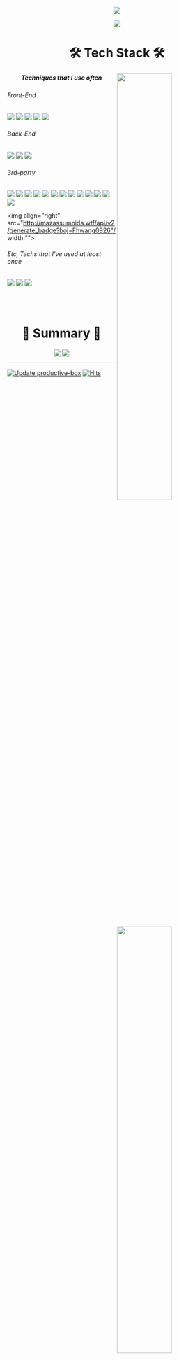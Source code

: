 <p align="center">
  <img src="https://capsule-render.vercel.app/api?type=cylinder&color=FFCE30&height=150&section=header&text=Fhwang%27s%20DevLog&fontSize=40&fontColor=000000&animation=twinkling&desc=Hello,%20I%20am%20a%20software%20engineer&descAlignY=80" />
  <div align="center">
    <img src="https://img.shields.io/badge/Contact to Gmail-d14836?style=flat-square&logo=Gmail&logoColor=white&link=mailto:donghwa.dev@gmail.com"/>

</div>
</p>

<h1 align="center">🛠 Tech Stack 🛠</h1>

<img align="right" src="https://github-profile-summary-cards.vercel.app/api/cards/profile-details?username=Fhwang0926&theme=nord_dark" width="50%"/>

<h5 align="center">Techniques that I use often</h5>
<h6 align="left"> Front-End</h6><img src="https://img.shields.io/badge/VueJS-4FC08D?style=flat-square&logo=Vue.js&logoColor=white"/> <img src="https://img.shields.io/badge/HTML-E34F26?style=flat-square&logo=HTML5&logoColor=white"/> <img src="https://img.shields.io/badge/CSS-1572B6?style=flat-square&logo=CSS3&logoColor=white"/> <img src="https://img.shields.io/badge/Javascript-FFB13B?style=flat-square&logo=javascript&logoColor=white"/> <img src="https://img.shields.io/badge/jQuery-0769AD?style=flat-square&logo=jQuery&logoColor=white"/>
<img align="right" src="https://github-readme-stats-n9s8-74j0h7258-fhwang0926.vercel.app/api/top-langs/?username=Fhwang0926&layout=compact&exclude_repo=CoreTrakcer&hide=visualbasic&langs_count=15" width="50%"/>
<h6 align="left"> Back-End</h6>

<img src="https://img.shields.io/badge/Python-3766AB?style=flat-square&logo=Python&logoColor=white"/> <img src="https://img.shields.io/badge/NodeJS-339933?style=flat-square&logo=Node.js&logoColor=white"/> <img src="https://img.shields.io/badge/.Net-512BD4?style=flat-square&logo=.Net&logoColor=white"/>

<h6 align="left"> 3rd-party</h6>

<img src="https://img.shields.io/badge/MariaDB-BA7257?style=flat-square&logo=MariaDB&logoColor=white"/> <img src="https://img.shields.io/badge/MySQL-4479A1?style=flat-square&logo=MySQL&logoColor=white"/> <img src="https://img.shields.io/badge/MongoDB-47A248?style=flat-square&logo=MongoDB&logoColor=white"/>
<img src="https://img.shields.io/badge/RabbitMQ-FF6600?style=flat-square&logo=RabbitMQ&logoColor=white"/> <img src="https://img.shields.io/badge/Redis-DC382D?style=flat-square&logo=Redis&logoColor=white"/> <img src="https://img.shields.io/badge/Docker-2496ED?style=flat-square&logo=Docker&logoColor=white"/> <img src="https://img.shields.io/badge/GitLab%20CI/CD-FC6D26?style=flat-square&logo=GitLab&logoColor=white"/> <img src="https://img.shields.io/badge/Slack-4A154B.svg?&style=flat-square&logo=Slack&logoColor=white"/> <img src="https://img.shields.io/badge/Notion-000000.svg?&style=flat-square&logo=Notion&logoColor=white"/> <img src="https://img.shields.io/badge/Git-F05032.svg?&style=flat-square&logo=Git&logoColor=white"/> <img src="https://img.shields.io/badge/AmazonAWS-232F3E.svg?&style=flat-square&logo=AmazonAWS&logoColor=white"/> <img src="https://img.shields.io/badge/VSCode-007ACC.svg?&style=flat-square&logo=Visual%20Studio%20Code&logoColor=white"/> <img src="https://img.shields.io/badge/Flask-000000.svg?&style=flat-square&logo=Flask&logoColor=white"/>

<img align="right" src="http://mazassumnida.wtf/api/v2/generate_badge?boj=Fhwang0926"/ width:"">
<h6 align="left"> Etc, Techs that I've used at least once</h6>

<img src="https://img.shields.io/badge/Java-007396?style=flat-square&logo=Java&logoColor=white"/> <img src="https://img.shields.io/badge/Go-11B48A?style=flat-square&logo=Go&logoColor=white"/> <img src="https://img.shields.io/badge/Django-092E20?style=flat-square&logo=Django&logoColor=white"/>

<br>
<br>

<h1 align="center">📌 Summary 📌</h1>

<div align="center">

  <!-- [![trophy](https://github-profile-trophy.vercel.app/?username=Fhwang0926&theme=flat&column=7)](https://github.com/Fhwang0926/) -->

  <img align="center" src="https://github-profile-trophy.vercel.app/?username=Fhwang0926&theme=onedark&column=7"/>
  <img align="center" src="https://github-readme-stats.vercel.app/api?username=Fhwang0926&theme=radical&show_icons=true&count_private=true&include_all_commits=true" />
</div>

<!-- [![GitHub Streak](https://github-readme-streak-stats.herokuapp.com/?user=Fhwang0926&theme=tokyonight)](https://git.io/streak-stats) -->

<hr>

[![Update productive-box](https://github.com/Fhwang0926/productive-box/actions/workflows/schedule.yml/badge.svg)](https://github.com/Fhwang0926/productive-box/actions/workflows/schedule.yml) [![Hits](https://hits.seeyoufarm.com/api/count/incr/badge.svg?url=https%3A%2F%2Fgithub.com%2FFhwang0926&count_bg=%2379C83D&title_bg=%23555555&icon=&icon_color=%23E7E7E7&title=hits&edge_flat=false)](https://hits.seeyoufarm.com)
